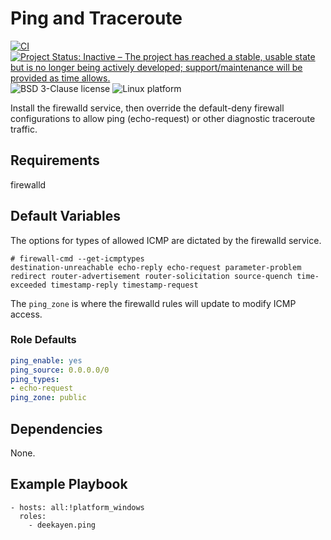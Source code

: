 Ping and Traceroute
===================

[![CI](https://github.com/deekayen/ansible-role-ping/workflows/CI/badge.svg)](https://github.com/deekayen/ansible-role-ping/actions?query=workflow%3ACI) [![Project Status: Inactive – The project has reached a stable, usable state but is no longer being actively developed; support/maintenance will be provided as time allows.](https://www.repostatus.org/badges/latest/inactive.svg)](https://www.repostatus.org/#inactive) ![BSD 3-Clause license](https://img.shields.io/badge/license-BSD%203--Clause-blue) ![Linux platform](https://img.shields.io/badge/platform-linux-lightgrey)

Install the firewalld service, then override the default-deny firewall configurations to allow ping (echo-request) or other diagnostic traceroute traffic.

Requirements
------------

firewalld

Default Variables
-----------------

The options for types of allowed ICMP are dictated by the firewalld service.

```Shell
# firewall-cmd --get-icmptypes
destination-unreachable echo-reply echo-request parameter-problem redirect router-advertisement router-solicitation source-quench time-exceeded timestamp-reply timestamp-request
```

The `ping_zone` is where the firewalld rules will update to modify ICMP access.

### Role Defaults

```YAML
ping_enable: yes
ping_source: 0.0.0.0/0
ping_types:
- echo-request
ping_zone: public
```

Dependencies
------------

None.

Example Playbook
----------------

    - hosts: all:!platform_windows
      roles:
        - deekayen.ping
